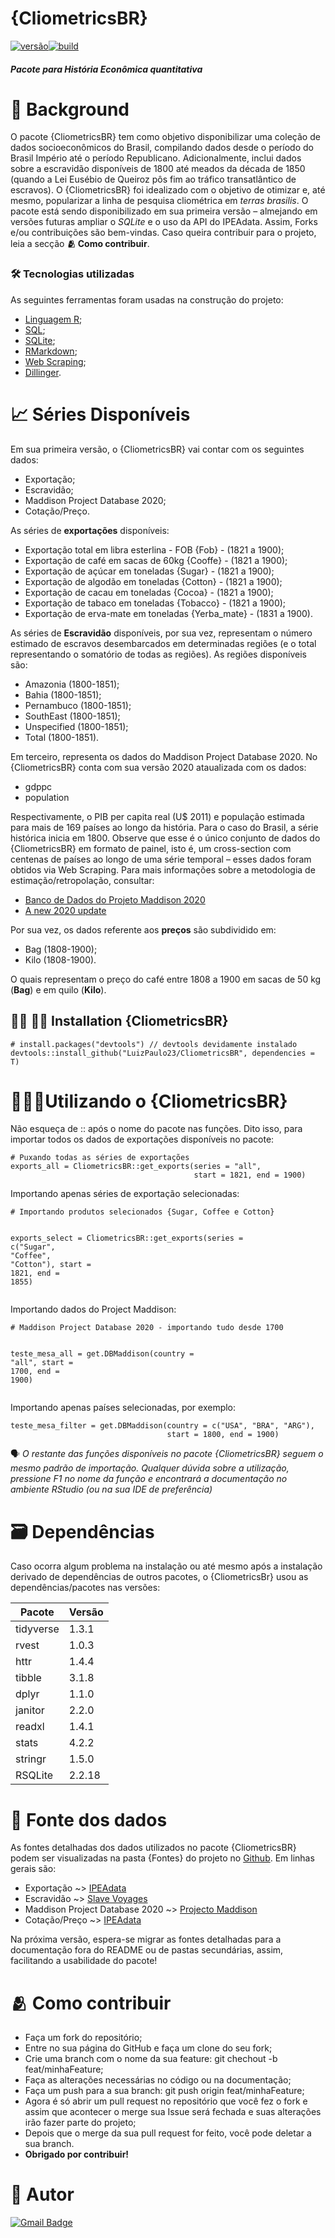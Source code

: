 <h1 class="code-line" data-line-start=0 data-line-end=1 ><a id="CliometricsBR_0"></a>{CliometricsBR}</h1>
<p class="has-line-data" data-line-start="1" data-line-end="2"><a href=""><img src="https://img.shields.io/badge/vers%C3%A3o-0.1.0-yellow.svg" alt="versão"></a><a href=""><img src="https://img.shields.io/badge/build-sucesso-green.svg" alt="build"></a></p>
<h5 class="code-line" data-line-start=2 data-line-end=3 ><a id="Pacote_para_Histria_Econmica_quantitativa_2"></a>Pacote para História Econômica quantitativa</h5>
<h1 class="code-line" data-line-start=4 data-line-end=5 ><a id="_Background_4"></a>📍 Background</h1>
<p class="has-line-data" data-line-start="5" data-line-end="6">O pacote {CliometricsBR} tem como objetivo disponibilizar uma coleção de dados socioeconômicos do Brasil, compilando dados desde o período do Brasil Império até o período Republicano. Adicionalmente, inclui dados sobre a escravidão disponíveis de 1800 até meados da década de 1850 (quando a Lei Eusébio de Queiroz pôs fim ao tráfico transatlântico de escravos).  O {CliometricsBR} foi idealizado com o objetivo de otimizar e, até mesmo, popularizar a linha de pesquisa cliométrica em <em>terras brasilis</em>. O pacote está sendo disponibilizado em sua primeira versão –  almejando em versões futuras ampliar o <em>SQLite</em> e o uso da API do IPEAdata. Assim, Forks e/ou contribuições são bem-vindas. Caso queira contribuir para o projeto, leia a secção <strong>🫂 Como contribuir</strong>.</p>
<h3 class="code-line" data-line-start=7 data-line-end=8 ><a id="_Tecnologias_utilizadas_7"></a>🛠 Tecnologias utilizadas</h3>
<p class="has-line-data" data-line-start="9" data-line-end="10">As seguintes ferramentas foram usadas na construção do projeto:</p>
<ul>
<li class="has-line-data" data-line-start="11" data-line-end="12"><a href="https://cran.r-project.org/">Linguagem R</a>;</li>
<li class="has-line-data" data-line-start="12" data-line-end="13"><a href="https://www.sql.org/">SQL</a>;</li>
<li class="has-line-data" data-line-start="13" data-line-end="14"><a href="https://www.sqlite.org/index.html">SQLite</a>;</li>
<li class="has-line-data" data-line-start="14" data-line-end="15"><a href="https://rmarkdown.rstudio.com/">RMarkdown</a>;</li>
<li class="has-line-data" data-line-start="15" data-line-end="16"><a href="https://en.wikipedia.org/wiki/Web_scraping">Web Scraping</a>;</li>
<li class="has-line-data" data-line-start="16" data-line-end="18"><a href="https://dillinger.io/">Dillinger</a>.</li>
</ul>
<h1 class="code-line" data-line-start=18 data-line-end=19 ><a id="_Sries_Disponveis_18"></a>📈 Séries Disponíveis</h1>
<p class="has-line-data" data-line-start="20" data-line-end="21">Em sua primeira versão, o {CliometricsBR} vai contar com os seguintes dados:</p>
<ul>
<li class="has-line-data" data-line-start="22" data-line-end="23">Exportação;</li>
<li class="has-line-data" data-line-start="23" data-line-end="24">Escravidão;</li>
<li class="has-line-data" data-line-start="24" data-line-end="25">Maddison Project Database 2020;</li>
<li class="has-line-data" data-line-start="25" data-line-end="27">Cotação/Preço.</li>
</ul>
<p class="has-line-data" data-line-start="27" data-line-end="28">As séries de <strong>exportações</strong> disponíveis:</p>
<ul>
<li class="has-line-data" data-line-start="29" data-line-end="30">Exportação total em libra esterlina - FOB {Fob} - (1821 a 1900);</li>
<li class="has-line-data" data-line-start="30" data-line-end="31">Exportação de café em sacas de 60kg {Cooffe} - (1821 a 1900);</li>
<li class="has-line-data" data-line-start="31" data-line-end="32">Exportação de açúcar em toneladas {Sugar} - (1821 a 1900);</li>
<li class="has-line-data" data-line-start="32" data-line-end="33">Exportação de algodão em toneladas {Cotton} - (1821 a 1900);</li>
<li class="has-line-data" data-line-start="33" data-line-end="34">Exportação de cacau em toneladas {Cocoa} - (1821 a 1900);</li>
<li class="has-line-data" data-line-start="34" data-line-end="35">Exportação de tabaco em toneladas {Tobacco} - (1821 a 1900);</li>
<li class="has-line-data" data-line-start="35" data-line-end="37">Exportação de erva-mate em toneladas {Yerba_mate} - (1831 a 1900).</li>
</ul>
<p class="has-line-data" data-line-start="37" data-line-end="38">As séries de <strong>Escravidão</strong> disponíveis, por sua vez, representam o número estimado de escravos desembarcados em determinadas regiões (e o total representando o somatório de todas as regiões). As regiões disponíveis são:</p>
<ul>
<li class="has-line-data" data-line-start="39" data-line-end="40">Amazonia (1800-1851);</li>
<li class="has-line-data" data-line-start="40" data-line-end="41">Bahia (1800-1851);</li>
<li class="has-line-data" data-line-start="41" data-line-end="42">Pernambuco (1800-1851);</li>
<li class="has-line-data" data-line-start="42" data-line-end="43">SouthEast (1800-1851);</li>
<li class="has-line-data" data-line-start="43" data-line-end="44">Unspecified (1800-1851);</li>
<li class="has-line-data" data-line-start="44" data-line-end="46">Total (1800-1851).</li>
</ul>
<p class="has-line-data" data-line-start="46" data-line-end="47">Em terceiro, representa os dados do Maddison Project Database 2020. No {CliometricsBR} conta com sua versão 2020 ataualizada com os dados:</p>
<ul>
<li class="has-line-data" data-line-start="48" data-line-end="49">gdppc</li>
<li class="has-line-data" data-line-start="49" data-line-end="51">population</li>
</ul>
<p class="has-line-data" data-line-start="51" data-line-end="52">Respectivamente, o PIB per capita real (U$ 2011) e população estimada para mais de 169 países ao longo da história. Para o caso do Brasil, a série histórica inicia em 1800. Observe que esse é o único conjunto de dados do {CliometricsBR} em formato de painel, isto é, um cross-section com centenas de países ao longo de uma série temporal – esses dados foram obtidos via Web Scraping. Para mais informações sobre a metodologia de estimação/retropolação, consultar:</p>
<ul>
<li class="has-line-data" data-line-start="53" data-line-end="54"><a href="https://www.rug.nl/ggdc/historicaldevelopment/maddison/releases/maddison-project-database-2020">Banco de Dados do Projeto Maddison 2020</a></li>
<li class="has-line-data" data-line-start="54" data-line-end="56"><a href="https://www.rug.nl/ggdc/historicaldevelopment/maddison/publications/wp15.pdf">A new 2020 update</a></li>
</ul>
<p class="has-line-data" data-line-start="56" data-line-end="57">Por sua vez, os dados referente aos <strong>preços</strong> são subdividido em:</p>
<ul>
<li class="has-line-data" data-line-start="58" data-line-end="59">Bag (1808-1900);</li>
<li class="has-line-data" data-line-start="59" data-line-end="61">Kilo (1808-1900).</li>
</ul>
<p class="has-line-data" data-line-start="61" data-line-end="62">O quais representam o preço do café entre 1808 a 1900 em sacas de 50 kg (<strong>Bag</strong>) e em quilo (<strong>Kilo</strong>).</p>
<h2 class="code-line" data-line-start=63 data-line-end=64 ><a id="__Installation_CliometricsBR_63"></a>👩‍💻 🧑‍💻 Installation {CliometricsBR}</h2>
<pre><code class="has-line-data" data-line-start="66" data-line-end="69" class="language-sh"><span class="hljs-comment"># install.packages("devtools") // devtools devidamente instalado </span>
devtools::install_github(<span class="hljs-string">"LuizPaulo23/CliometricsBR"</span>, dependencies = T)
</code></pre>
<h1 class="code-line" data-line-start=70 data-line-end=71 ><a id="Utilizando_o_CliometricsBR_70"></a>🏄🏽‍♀️Utilizando o {CliometricsBR}</h1>
<p class="has-line-data" data-line-start="72" data-line-end="73">Não esqueça de  :: após o nome do pacote nas funções. Dito isso, para importar todos os dados de exportações disponíveis no pacote:</p>
<pre><code class="has-line-data" data-line-start="76" data-line-end="80" class="language-sh"><span class="hljs-comment"># Puxando todas as séries de exportações </span>
exports_all = CliometricsBR::get_exports(series = <span class="hljs-string">"all"</span>, 
                                         start = <span class="hljs-number">1821</span>, end = <span class="hljs-number">1900</span>) 
</code></pre>
<p class="has-line-data" data-line-start="81" data-line-end="82">Importando apenas séries de exportação selecionadas:</p>
<pre><code class="has-line-data" data-line-start="84" data-line-end="89" class="language-sh"><span class="hljs-comment"># Importando produtos selecionados {Sugar, Coffee e Cotton}  </span>

exports_select = CliometricsBR::get_exports(series = c(<span class="hljs-string">"Sugar"</span>, 
                     <span class="hljs-string">"Coffee"</span>, <span class="hljs-string">"Cotton"</span>),  start = <span class="hljs-number">1821</span>,  end = <span class="hljs-number">1855</span>) 
</code></pre>
<p class="has-line-data" data-line-start="90" data-line-end="91">Importando dados do Project Maddison:</p>
<pre><code class="has-line-data" data-line-start="93" data-line-end="98" class="language-sh"><span class="hljs-comment"># Maddison Project Database 2020 - importando tudo desde 1700</span>

teste_mesa_all = get.DBMaddison(country = <span class="hljs-string">"all"</span>,
                                start = <span class="hljs-number">1700</span>, end = <span class="hljs-number">1900</span>)
</code></pre>
<p class="has-line-data" data-line-start="99" data-line-end="100">Importando apenas países selecionadas, por exemplo:</p>
<pre><code class="has-line-data" data-line-start="102" data-line-end="105" class="language-sh">teste_mesa_filter = get.DBMaddison(country = c(<span class="hljs-string">"USA"</span>, <span class="hljs-string">"BRA"</span>, <span class="hljs-string">"ARG"</span>),
                                   start = <span class="hljs-number">1800</span>, end = <span class="hljs-number">1900</span>)
</code></pre>
<p class="has-line-data" data-line-start="106" data-line-end="107">🗣 <em>O restante das funções disponíveis no pacote {CliometricsBR} seguem o mesmo padrão de importação. Qualquer dúvida sobre a utilização, pressione F1 no nome da função e encontrará a documentação no ambiente RStudio (ou na sua IDE de preferência)</em></p>
<h1 class="code-line" data-line-start=108 data-line-end=109 ><a id="_Dependncias_108"></a>🗃 Dependências</h1>
<p class="has-line-data" data-line-start="110" data-line-end="111">Caso ocorra algum problema na instalação ou até mesmo após a instalação derivado de dependências de outros pacotes, o {CliometricsBr} usou as dependências/pacotes nas versões:</p>
<table class="table table-striped table-bordered">
<thead>
<tr>
<th>Pacote</th>
<th>Versão</th>
</tr>
</thead>
<tbody>
<tr>
<td>tidyverse</td>
<td>1.3.1</td>
</tr>
<tr>
<td>rvest</td>
<td>1.0.3</td>
</tr>
<tr>
<td>httr</td>
<td>1.4.4</td>
</tr>
<tr>
<td>tibble</td>
<td>3.1.8</td>
</tr>
<tr>
<td>dplyr</td>
<td>1.1.0</td>
</tr>
<tr>
<td>janitor</td>
<td>2.2.0</td>
</tr>
<tr>
<td>readxl</td>
<td>1.4.1</td>
</tr>
<tr>
<td>stats</td>
<td>4.2.2</td>
</tr>
<tr>
<td>stringr</td>
<td>1.5.0</td>
</tr>
<tr>
<td>RSQLite</td>
<td>2.2.18</td>
</tr>
</tbody>
</table>
<h1 class="code-line" data-line-start=126 data-line-end=127 ><a id="_Fonte_dos_dados_126"></a>👥 Fonte dos dados</h1>
<p class="has-line-data" data-line-start="128" data-line-end="129">As fontes detalhadas dos dados utilizados no pacote {CliometricsBR} podem ser visualizadas na pasta {Fontes} do projeto no <a href="https://github.com/LuizPaulo23/CliometricsBR">Github</a>. Em linhas gerais são:</p>
<ul>
<li class="has-line-data" data-line-start="130" data-line-end="131">Exportação ~&gt; <a href="http://www.ipeadata.gov.br/Default.aspx">IPEAdata</a></li>
<li class="has-line-data" data-line-start="131" data-line-end="132">Escravidão ~&gt; <a href="https://www.slavevoyages.org/">Slave Voyages</a></li>
<li class="has-line-data" data-line-start="132" data-line-end="133">Maddison Project Database 2020 ~&gt; <a href="https://www.rug.nl/ggdc/historicaldevelopment/maddison/releases/maddison-project-database-2020">Projecto Maddison</a></li>
<li class="has-line-data" data-line-start="133" data-line-end="135">Cotação/Preço ~&gt; <a href="http://www.ipeadata.gov.br/Default.aspx">IPEAdata</a></li>
</ul>
<p class="has-line-data" data-line-start="135" data-line-end="136">Na próxima versão, espera-se migrar as fontes detalhadas para a documentação fora do README ou de pastas secundárias, assim, facilitando a usabilidade  do pacote!</p>
<h1 class="code-line" data-line-start=137 data-line-end=138 ><a id="_Como_contribuir_137"></a>🫂 Como contribuir</h1>
<ul>
<li class="has-line-data" data-line-start="139" data-line-end="140">Faça um fork do repositório;</li>
<li class="has-line-data" data-line-start="140" data-line-end="141">Entre no sua página do GitHub e faça um clone do seu fork;</li>
<li class="has-line-data" data-line-start="141" data-line-end="142">Crie uma branch com o nome da sua feature: git chechout -b feat/minhaFeature;</li>
<li class="has-line-data" data-line-start="142" data-line-end="143">Faça as alterações necessárias no código ou na documentação;</li>
<li class="has-line-data" data-line-start="143" data-line-end="144">Faça um push para a sua branch: git push origin feat/minhaFeature;</li>
<li class="has-line-data" data-line-start="144" data-line-end="145">Agora é só abrir um pull request no repositório que você fez o fork e assim que acontecer o merge sua Issue será fechada e suas alterações irão fazer parte do projeto;</li>
<li class="has-line-data" data-line-start="145" data-line-end="146">Depois que o merge da sua pull request for feito, você pode deletar a sua branch.</li>
<li class="has-line-data" data-line-start="146" data-line-end="147"><strong>Obrigado por contribuir!</strong></li>
</ul>
<h1 class="code-line" data-line-start=149 data-line-end=150 ><a id="_Autor_149"></a>🤠 Autor</h1>
<p class="has-line-data" data-line-start="151" data-line-end="152"><a href="mailto:luizpauloueg@gmail.com"><img src="https://img.shields.io/badge/-luizpauloueg@gmail.com.com-c14438?style=flat-square&amp;logo=Gmail&amp;logoColor=white&amp;link=mailto:tgmarinho@gmail.com" alt="Gmail Badge"></a></p>
